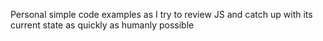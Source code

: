 Personal simple code examples as I try to review JS and catch up with its current state as quickly as humanly possible
